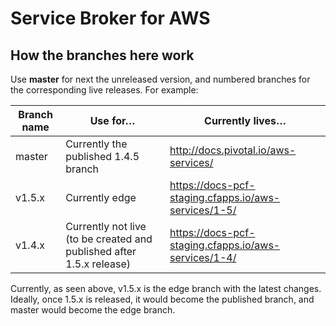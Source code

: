 # Service Broker for AWS

## How the branches here work

Use **master** for next the unreleased version, and numbered branches for the corresponding live releases. For example:

| Branch name | Use for… | Currently lives…
|-------------| ------| ------|
| master      | Currently the published 1.4.5 branch | http://docs.pivotal.io/aws-services/ |
| v1.5.x         | Currently edge | https://docs-pcf-staging.cfapps.io/aws-services/1-5/ |
| v1.4.x 		| Currently not live (to be created and published after 1.5.x release) | https://docs-pcf-staging.cfapps.io/aws-services/1-4/ |

Currently, as seen above, v1.5.x is the edge branch with the latest changes.
Ideally, once 1.5.x is released, it would become the published branch, and master would become the edge branch.
